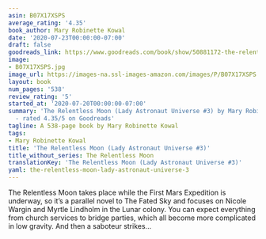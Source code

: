 ```yaml
---
asin: B07X17XSPS
average_rating: '4.35'
book_author: Mary Robinette Kowal
date: '2020-07-23T00:00:00-07:00'
draft: false
goodreads_link: https://www.goodreads.com/book/show/50881172-the-relentless-moon
image:
- B07X17XSPS.jpg
image_url: https://images-na.ssl-images-amazon.com/images/P/B07X17XSPS.01._SCLZZZZZZZ.jpg
layout: book
num_pages: '538'
review_rating: '5'
started_at: '2020-07-20T00:00:00-07:00'
summary: 'The Relentless Moon (Lady Astronaut Universe #3) by Mary Robinette Kowal
  - rated 4.35/5 on Goodreads'
tagline: A 538-page book by Mary Robinette Kowal
tags:
- Mary Robinette Kowal
title: 'The Relentless Moon (Lady Astronaut Universe #3)'
title_without_series: The Relentless Moon
translationKey: 'The Relentless Moon (Lady Astronaut Universe #3)'
yaml: the-relentless-moon-lady-astronaut-universe-3
---
```


The Relentless Moon takes place while the First Mars Expedition is underway, so it’s a parallel novel to The Fated Sky and focuses on Nicole Wargin and Myrtle Lindholm in the Lunar colony. You can expect everything from church services to bridge parties, which all become more complicated in low gravity. And then a saboteur strikes...